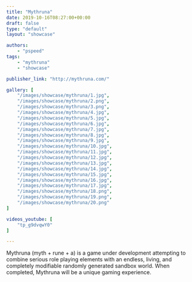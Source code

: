 ```yaml
---
title: "Mythruna"
date: 2019-10-16T08:27:00+00:00
draft: false
type: "default"
layout: "showcase"

authors:
    - "pspeed"
tags:
    - "mythruna"
    - "showcase"

publisher_link: "http://mythruna.com/"

gallery: [
    "/images/showcase/mythruna/1.jpg",
    "/images/showcase/mythruna/2.png",
    "/images/showcase/mythruna/3.png",
    "/images/showcase/mythruna/4.jpg",
    "/images/showcase/mythruna/5.jpg",
    "/images/showcase/mythruna/6.jpg",
    "/images/showcase/mythruna/7.jpg",
    "/images/showcase/mythruna/8.jpg",
    "/images/showcase/mythruna/9.jpg",
    "/images/showcase/mythruna/10.jpg",
    "/images/showcase/mythruna/11.jpg",
    "/images/showcase/mythruna/12.jpg",
    "/images/showcase/mythruna/13.jpg",
    "/images/showcase/mythruna/14.jpg",
    "/images/showcase/mythruna/15.jpg",
    "/images/showcase/mythruna/16.jpg",
    "/images/showcase/mythruna/17.jpg",
    "/images/showcase/mythruna/18.png",
    "/images/showcase/mythruna/19.png",
    "/images/showcase/mythruna/20.png"
]

videos_youtube: [
    "tp_g9dvqwY0"
]

---
```


Mythruna (myth + rune + a) is a game under development attempting to combine serious role playing elements with an endless, living, and completely modifiable randomly generated sandbox world. When completed, Mythruna will be a unique gaming experience.